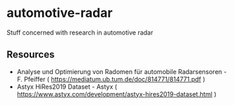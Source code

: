 # automotive-radar
Stuff concerned with research in automotive radar

## Resources
- Analyse und Optimierung von Radomen für automobile Radarsensoren - F. Pfeiffer ( https://mediatum.ub.tum.de/doc/814771/814771.pdf )
- Astyx HiRes2019 Dataset - Astyx ( https://www.astyx.com/development/astyx-hires2019-dataset.html )

